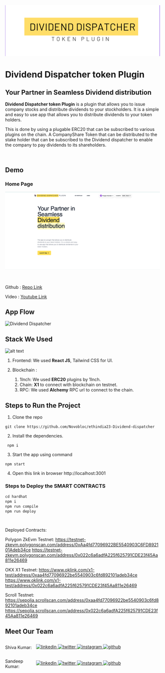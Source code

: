 <br>

![Dividend Dispatcher token Plugin ](images/title.png)

# Dividend Dispatcher token Plugin

## Your Partner in Seamless Dividend distribution

**Dividend Dispatcher token Plugin** is a plugin that allows you to issue company stocks and distribute dividends to your stockholders. It is a simple and easy to use app that allows you to distribute dividends to your token holders.

This is done by using a plugable ERC20 that can be subscribed to various plugins on the chain. A CompanyShare Token that can be distributed to the stake holder that can be subscribed to the Dividend dispatcher to enable the company to pay dividends to its shareholders.


<br>

## Demo

### Home Page

![Home](images/home.png)



<br>

Github : <a style="margin-bottom: 5px;" href="https://github.com/Novobloc/ethindia23-Dividend-dispatcher" target="_blank"> Repo Link </a>

Video : <a style="margin-bottom: 5px;" href="https://www.youtube.com/watch?v=jGwO_UgTS7I&list=PLoROMvodv4rMiGQp3WXShtMGgzqpfVfbU" target="_blank"> Youtube Link </a>

## App Flow

![Dividend Dispatcher](images/flow.png)

## Stack We Used

![alt text](images/stack.png)

1. Frontend: We used **React JS**, Tailwind CSS for UI.

2. Blockchain :
   1. 1Inch: We used **ERC20** plugins by 1Inch.
   2. Chain: **X1** to connect with blockchain on testnet.
   3. RPC: We used **Alchemy**  RPC url to connect to the chain.
   

## Steps to Run the Project

1. Clone the repo

```
git clone https://github.com/Novobloc/ethindia23-Dividend-dispatcher
```

2. Install the dependencies.

```
 npm i
```

3. Start the app using command

```
npm start
```

4. Open this link in browser http://localhost:3001

### Steps to Deploy the SMART CONTRACTS

```
cd hardhat
npm i
npm run compile
npm run deploy

```

<br>

Deployed Contracts:

Polygon ZkEvm Testnet:
https://testnet-zkevm.polygonscan.com/address/0xAa4fd77096922BE5540903C6FD892101Adeb34ce
https://testnet-zkevm.polygonscan.com/address/0x022c6a6adfA225f625791CDE23f45Aa811e26469

OKX X1 Testnet:
https://www.oklink.com/x1-test/address/0xaa4fd77096922be5540903c6fd892101adeb34ce
https://www.oklink.com/x1-test/address/0x022c6a6adfA225f625791CDE23f45Aa811e26469


Scroll Testnet:
https://sepolia.scrollscan.com/address/0xaa4fd77096922be5540903c6fd892101adeb34ce
https://sepolia.scrollscan.com/address/0x022c6a6adfA225f625791CDE23f45Aa811e26469



## Meet Our Team

<div style="display: flex; justify-content: space-between; align-items: center;">
   <p style="flex:1">Shiva Kumar: </p>
   <div style="flex:4; justify-content: space-between;">
      <a href="https://www.linkedin.com/in/shivamangina/" target="_blank">
      <img src=https://img.shields.io/badge/linkedin-%2300acee.svg?color=405DE6&style=for-the-badge&logo=linkedin&logoColor=white alt=linkedin style="margin-bottom: 5px;" />
      </a>
      <a href="https://twitter.com/shivakmangina" target="_blank">
      <img src=https://img.shields.io/badge/twitter-%2300acee.svg?color=1DA1F2&style=for-the-badge&logo=twitter&logoColor=white alt=twitter style="margin-bottom: 5px;" />
      </a>
      <a href="https://www.instagram.com/shiva_mangina" target="_blank">
      <img src=https://img.shields.io/badge/instagram-%ff5851db.svg?color=C13584&style=for-the-badge&logo=instagram&logoColor=white alt=instagram style="margin-bottom: 5px;" />
      </a>
      <a href="https://github.com/shivamangina" target="_blank">
      <img src=https://img.shields.io/badge/GitHub-100000?style=for-the-badge&logo=github&logoColor=white alt=github style="margin-bottom: 5px;" />
      </a>
   </div>
</div>

<div style="display: flex; justify-content: space-between; align-items: center;">
   <p style="flex:1">Sandeep Kumar: </p>
   <div style="flex:4; justify-content: space-between;">
      <a href="https://www.linkedin.com/in/satyasandeep" target="_blank">
      <img src=https://img.shields.io/badge/linkedin-%2300acee.svg?color=405DE6&style=for-the-badge&logo=linkedin&logoColor=white alt=linkedin style="margin-bottom: 5px;" />
      </a>
      <a href="https://twitter.com/satyasandeep76" target="_blank">
      <img src=https://img.shields.io/badge/twitter-%2300acee.svg?color=1DA1F2&style=for-the-badge&logo=twitter&logoColor=white alt=twitter style="margin-bottom: 5px;" />
      </a>
      <a href="https://www.instagram.com/satyasandeep007" target="_blank">
      <img src=https://img.shields.io/badge/instagram-%ff5851db.svg?color=C13584&style=for-the-badge&logo=instagram&logoColor=white alt=instagram style="margin-bottom: 5px;" />
      </a>
      <a href="https://github.com/satyasandeep007" target="_blank">
      <img src=https://img.shields.io/badge/GitHub-100000?style=for-the-badge&logo=github&logoColor=white alt=github style="margin-bottom: 5px;" />
      </a>
   </div>
</div>